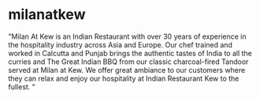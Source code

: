 # milanatkew
"Milan At Kew is an Indian Restaurant with over 30 years of experience in the hospitality industry across Asia and Europe. Our chef trained and worked in Calcutta and Punjab brings the authentic tastes of India to all the curries and The Great Indian BBQ from our classic charcoal-fired Tandoor served at Milan at Kew. We offer great ambiance to our customers where they can relax and enjoy our hospitality at Indian Restaurant Kew to the fullest. "
